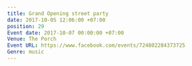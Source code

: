 ```yaml
---
title: Grand Opening street party
date: 2017-10-05 12:06:00 +07:00
position: 29
Event date: 2017-10-07 00:00:00 +07:00
Venue: The Porch
Event URL: https://www.facebook.com/events/724802284373725
Genre: music
---
```


